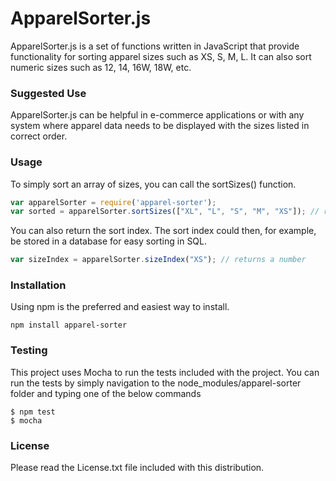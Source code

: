 # ApparelSorter.js
ApparelSorter.js is a set of functions written in JavaScript that provide functionality for sorting apparel sizes such as XS, S, M, L. It can also sort numeric sizes such as 12, 14, 16W, 18W, etc.


### Suggested Use
ApparelSorter.js can be helpful in e-commerce applications or with any system where apparel data needs to be displayed with the sizes listed in correct order.


### Usage
To simply sort an array of sizes, you can call the sortSizes() function.
```javascript
var apparelSorter = require('apparel-sorter');
var sorted = apparelSorter.sortSizes(["XL", "L", "S", "M", "XS"]); // returns ["XS","S","M","L","XL"]
```
You can also return the sort index. The sort index could then, for example, be stored in a database for easy sorting in SQL.
```javascript
var sizeIndex = apparelSorter.sizeIndex("XS"); // returns a number
```

### Installation
Using npm is the preferred and easiest way to install.
```
npm install apparel-sorter
```

### Testing
This project uses Mocha to run the tests included with the project.
You can run the tests by simply navigation to the node_modules/apparel-sorter folder and typing one of the below commands
```
$ npm test
$ mocha
```

### License
Please read the License.txt file included with this distribution.

